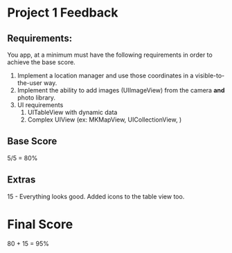 # Project 1 Feedback



## Requirements:

You app, at a minimum must have the following requirements in order to achieve the base score.

1. Implement a location manager and use those coordinates in a visible-to-the-user way.
2. Implement the ability to add images (UIImageView) from the camera **and** photo library.
3. UI requirements
   1. UITableView with dynamic data
   2. Complex UIView (ex: MKMapView, UICollectionView, )



## Base Score

5/5 = 80%



## Extras

15 - Everything looks good. Added icons to the table view too.



# Final Score

80 + 15 = 95%